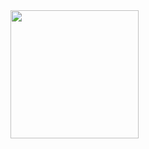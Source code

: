 <img src="https://spotify-github-profile.vercel.app/api/view?uid=l4fopfuqp9j40cty3twf57hbo&cover_image=true&theme=default&show_offline=false&background_color=121212&bar_color_cover=false)](https://spotify-github-profile.vercel.app/api/view?uid=l4fopfuqp9j40cty3twf57hbo&redirect=true" align="left" height="205">
